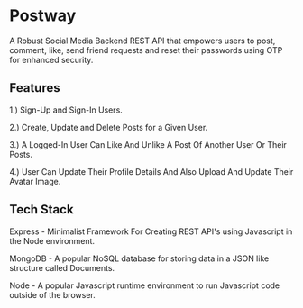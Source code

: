 # Postway
A Robust Social Media Backend REST API that empowers users to post, comment, like, send friend requests and reset their passwords using OTP for enhanced security.


## Features

1.) Sign-Up and Sign-In Users.

2.) Create, Update and Delete Posts for a Given User.

3.) A Logged-In User Can Like And Unlike A Post Of Another User Or Their Posts.

4.) User Can Update Their Profile Details And Also Upload And Update Their Avatar Image.

## Tech Stack

Express - Minimalist Framework For Creating REST API's using Javascript in the Node environment.

MongoDB - A popular NoSQL database for storing data in a JSON like structure called Documents.

Node - A popular Javascript runtime environment to run Javascript code outside of the browser.

